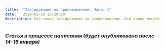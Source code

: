 ```yaml
---
title:  "Тестирование на проникновение. Часть 1"
date:   2018-01-10 15:20:00
description: Что такое тестирование на проникновение. Кто такие пентестеры и чем они занимаются
---
```


### *Статья в процессе написания (будет опубликована после 14-15 января)*

<!-- 
1) что такое тестирование на проникновение;
2) Кто такие пентестеры и чем они занимаются;
3) какова их роль в компании
Почти каждая организация (компания) имеет свой сайт, которая может быть подвержена атаками хакеров, из-за чего компания может терять свои деньги. На сайтах и серверах может хранится конфиденциальная информация, которая и является целью хакеров. 
Тестирование на проникновение (penetration testing, pentest, пентест) является популярной во всем мире услугой в области информационной безопасности. Работа заключается в 
Данной работой занимаются так называемые пентестеры - ... . Пентестер выступает в роли злоумышленника, и его задача - это взломать сайт (проникнуть в систему и выполнить нелегитимные действия, например, хищение данных)
Исходя из самого слова "Пентестеры" можно понять, что пентестеры - это те, кто занимается данной работой.
-->
<!-- структура: 
https://networkguru.ru/pentest-how-to/ - полезный сайт про пассивный сбор информации
http://expertiza.mybb.ru/viewtopic.php?id=48 - краткая информация про тестирование
Начать следует с анализа сайта и информации на нем.
пассивный (чтобы системы мониторинга не зафиксировали подозрительную активность и т.д.) и активный сбор, 
сбор информации в гугл, 
анализ dns записей (утилита whois) 
И так, первым делом собираем информацию с помощью гугл (или других поисковиков).
Вводим следующие команды в поисковую строку: site:example.com (example.com - некоторый сайт, который нам нужно протестировать).
Данная команда может дать нам полезную информацию о сайте. Нам необходимо получить почты пользователей (он может быть в качестве логина, полезен для последующего перебора учётных записей) -->

